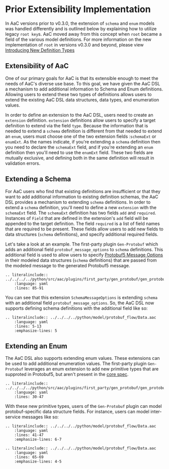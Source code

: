 # Prior Extensibility Implementation
In AaC versions prior to v0.3.0, the extension of `schema` and `enum` models was handled differently and is outlined below by explaining how to utilize legacy `root key`s. AaC moved away from this concept when `root` became a field of the various model definitions. For more information on the new implementation of `root` in versions v0.3.0 and beyond, please view [Introducing New Definition Types](../user_guide/schema_definitions.md/#introducing-new-definition-types)

## Extensibility of AaC
One of our primary goals for AaC is that its extensible enough to meet the needs of AaC's diverse use base. To this goal, we have given the AaC DSL a mechanism to add additional information to Schema and Enum definitions. Allowing users to extend these two types of definitions allows users to extend the existing AaC DSL data structures, data types, and enumeration values.

In order to define an extension to the AaC DSL, users need to create an `extension` definition. `extension` definitions allow users to specify a target definition to extend via the field `type`. Because the information that is needed to extend a `schema` definition is different from that needed to extend an `enum`, users must choose one of the two extension fields :`schemaExt` or `enumExt`. As the names indicate, if you're extending a `schema` definition then you need to declare the `schemaExt` field, and if you're extending an `enum` definition then you'll need to use the `enumExt` field. These two fields are mutually exclusive, and defining both in the same definition will result in validation errors.

## Extending a Schema
For AaC users who find that existing definitions are insufficient or that they want to add additional information to existing definition schemas, the AaC DSL provides a mechanism to extending `schema` definitions. In order to extend a `schema` definition, you'll need to define a new `extension` with the `schemaExt` field. The `schemaExt` definition has two fields `add` and `required`. Instances of `Field` that are defined in the extension's `add` field will be appended to the target definition. The field `required` is a list of field names that are required to be present. These fields allow users to add new fields to data structures (`schema` definitions), and specify additional required fields.

Let's take a look at an example. The first-party plugin `Gen-Protobuf` which adds an additional field `protobuf_message_options` to `schema` definitions. This additional field is used to allow users to specify [Protobuf5 Message Options](https://developers.google.com/protocol-buffers/docs/proto#options) in their modeled data structures (`schema` definitions) that are passed from the modeled message to the generated Protobuf5 message.

```{eval-rst}
.. literalinclude:: ../../../../python/src/aac/plugins/first_party/gen_protobuf/gen_protobuf.yaml
    :language: yaml
    :lines: 85-91
```

You can see that this extension `SchemaMessageOptions` is extending `schema` with an additional field `protobuf_message_options`. So, the AaC DSL now supports defining schema definitions with the additional field like so:

```{eval-rst}
.. literalinclude:: ../../../../python/model/protobuf_flow/Data.aac
    :language: yaml
    :lines: 5-13
    :emphasize-lines: 5
```

## Extending an Enum
The AaC DSL also supports extending enum values. These extensions can be used to add additional enumeration values. The first-party plugin `Gen-Protobuf` leverages an enum extension to add new primitive types that are supproted in Protobuf5, but aren't present in the [core spec](https://github.com/DevOps-MBSE/AaC/blob/main/python/src/aac/spec/spec.yaml).

```{eval-rst}
.. literalinclude:: ../../../../python/src/aac/plugins/first_party/gen_protobuf/gen_protobuf.yaml
    :language: yaml
    :lines: 30-47
```

With these new primitive types, users of the `Gen-Protobuf` plugin can model protobuf-specific data structure fields. For instance, users can model inter-service messages like so:

```{eval-rst}
.. literalinclude:: ../../../../python/model/protobuf_flow/Data.aac
    :language: yaml
    :lines: 41-47
    :emphasize-lines: 6-7
```

```{eval-rst}
.. literalinclude:: ../../../../python/model/protobuf_flow/Data.aac
    :language: yaml
    :lines: 65-69
    :emphasize-lines: 4-5
```
